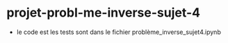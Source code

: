 # projet-probl-me-inverse-sujet-4
- le code est les tests sont dans le fichier problème_inverse_sujet4.ipynb
